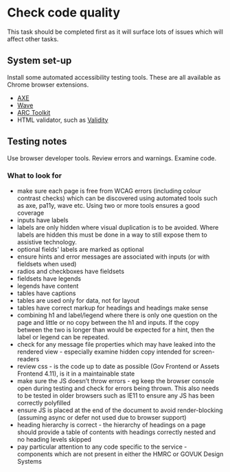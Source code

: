 # Check code quality
This task should be completed first as it will surface lots of issues which will affect other tasks.

## System set-up
Install some automated accessibility testing tools. These are all available as Chrome browser extensions.
- [AXE](https://chrome.google.com/webstore/detail/axe-web-accessibility-tes/lhdoppojpmngadmnindnejefpokejbdd)
- [Wave](https://chrome.google.com/webstore/detail/wave-evaluation-tool/jbbplnpkjmmeebjpijfedlgcdilocofh)
- [ARC Toolkit](https://chrome.google.com/webstore/detail/arc-toolkit/chdkkkccnlfncngelccgbgfmjebmkmce?hl=en)
- HTML validator, such as [Validity](https://chrome.google.com/webstore/detail/validity/bbicmjjbohdfglopkidebfccilipgeif)

## Testing notes
Use browser developer tools. Review errors and warnings. Examine code.

### What to look for
- make sure each page is free from WCAG errors (including colour contrast checks) which can be discovered using automated tools such as axe, pa11y, wave etc. Using two or more tools ensures a good coverage
- inputs have labels
- labels are only hidden where visual duplication is to be avoided. Where labels are hidden this must be done in a way to still expose them to assistive technology.
- optional fields' labels are marked as optional
- ensure hints and error messages are associated with inputs (or with fieldsets when used)
- radios and checkboxes have fieldsets
- fieldsets have legends
- legends have content
- tables have captions
- tables are used only for data, not for layout
- tables have correct markup for headings and headings make sense
- combining h1 and label/legend where there is only one question on the page and little or no copy between the h1 and inputs. If the copy between the two is longer than would be expected for a hint, then the label or legend can be repeated.
- check for any message file properties which may have leaked into the rendered view - especially examine hidden copy intended for screen-readers
- review css - is the code up to date as possible (Gov Frontend or Assets Frontend 4.11), is it in a maintainable state
- make sure the JS doesn’t throw errors - eg keep the browser console open during testing and check for errors being thrown. This also needs to be tested in older browsers such as IE11 to ensure any JS has been correctly polyfilled
- ensure JS is placed at the end of the document to avoid render-blocking (assuming async or defer not used due to browser support)
- heading hierarchy is correct - the hierarchy of headings on a page should provide a table of contents with headings correctly nested and no heading levels skipped
- pay particular attention to any code specific to the service - components which are not present in either the HMRC or GOVUK Design Systems